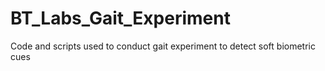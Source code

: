 # BT_Labs_Gait_Experiment
Code and scripts used to conduct gait experiment to detect soft biometric cues

